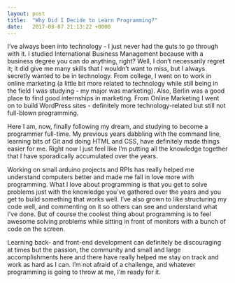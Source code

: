 ```yaml
---
layout: post
title:  "Why Did I Decide to Learn Programming?"
date:   2017-08-07 21:13:22 +0000
---
```



I’ve always been into technology - I just never had the guts to go through with it. I studied International Business Management because with a business degree you can do anything, right? Well, I don’t necessarily regret it; it did give me many skills that I wouldn’t want to miss, but I always secretly wanted to be in technology. From college, I went on to work in online marketing (a little bit more related to technology while still being in the field I was studying - my major was marketing). Also, Berlin was a good place to find good internships in marketing.
From Online Marketing I went on to build WordPress sites - definitely more technology-related but still not full-blown programming. 

Here I am, now, finally following my dream, and studying to become a programmer full-time. My previous years dabbling with the command line, learning bits of Git and doing HTML and CSS, have definitely made things easier for me. Right now I just feel like I’m putting all the knowledge together that I have sporadically accumulated over the years. 

Working on small arduino projects and RPIs has really helped me understand computers better and made me fall in love more with programming. What I love about programming is that you get to solve problems just with the knowledge you’ve gathered over the years and you get to build something that works well. I’ve also grown to like structuring my code well, and commenting on it so others can see and understand what I’ve done. But of course the coolest thing about programming is to feel awesome solving problems while sitting in front of monitors with a bunch of code on the screen.

Learning back- and front-end development can definitely be discouraging at times but the passion, the community and small and large accomplishments here and there have really helped me stay on track and work as hard as I can. I’m not afraid of a challenge, and whatever programming is going to throw at me, I’m ready for it.

